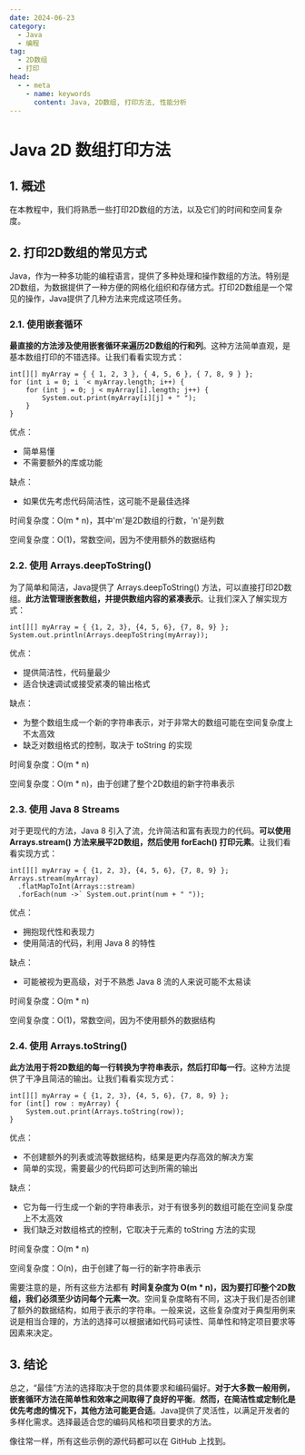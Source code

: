 ```yaml
---
date: 2024-06-23
category:
  - Java
  - 编程
tag:
  - 2D数组
  - 打印
head:
  - - meta
    - name: keywords
      content: Java, 2D数组, 打印方法, 性能分析
---
```


# Java 2D 数组打印方法

## 1. 概述

在本教程中，我们将熟悉一些打印2D数组的方法，以及它们的时间和空间复杂度。

## 2. 打印2D数组的常见方式

Java，作为一种多功能的编程语言，提供了多种处理和操作数组的方法。特别是2D数组，为数据提供了一种方便的网格化组织和存储方式。打印2D数组是一个常见的操作，Java提供了几种方法来完成这项任务。

### 2.1. **使用嵌套循环**

**最直接的方法涉及使用嵌套循环来遍历2D数组的行和列**。这种方法简单直观，是基本数组打印的不错选择。让我们看看实现方式：

```
int[][] myArray = { { 1, 2, 3 }, { 4, 5, 6 }, { 7, 8, 9 } };
for (int i = 0; i `< myArray.length; i++) {
    for (int j = 0; j < myArray[i].length; j++) {
        System.out.print(myArray[i][j] + " ");
    }
}
```

优点：

- 简单易懂
- 不需要额外的库或功能

缺点：

- 如果优先考虑代码简洁性，这可能不是最佳选择

时间复杂度：O(m * n)，其中'm'是2D数组的行数，'n'是列数

空间复杂度：O(1)，常数空间，因为不使用额外的数据结构

### 2.2. **使用 Arrays.deepToString()**

为了简单和简洁，Java提供了 Arrays.deepToString() 方法，可以直接打印2D数组。**此方法管理嵌套数组，并提供数组内容的紧凑表示**。让我们深入了解实现方式：

```
int[][] myArray = { {1, 2, 3}, {4, 5, 6}, {7, 8, 9} };
System.out.println(Arrays.deepToString(myArray));
```

优点：

- 提供简洁性，代码量最少
- 适合快速调试或接受紧凑的输出格式

缺点：

- 为整个数组生成一个新的字符串表示，对于非常大的数组可能在空间复杂度上不太高效
- 缺乏对数组格式的控制，取决于 toString 的实现

时间复杂度：O(m * n)

空间复杂度：O(m * n)，由于创建了整个2D数组的新字符串表示

### 2.3. **使用 Java 8 Streams**

对于更现代的方法，Java 8 引入了流，允许简洁和富有表现力的代码。**可以使用 Arrays.stream() 方法来展平2D数组，然后使用 forEach() 打印元素**。让我们看看实现方式：

```
int[][] myArray = { {1, 2, 3}, {4, 5, 6}, {7, 8, 9} };
Arrays.stream(myArray)
  .flatMapToInt(Arrays::stream)
  .forEach(num ->` System.out.print(num + " "));
```

优点：

- 拥抱现代性和表现力
- 使用简洁的代码，利用 Java 8 的特性

缺点：

- 可能被视为更高级，对于不熟悉 Java 8 流的人来说可能不太易读

时间复杂度：O(m * n)

空间复杂度：O(1)，常数空间，因为不使用额外的数据结构

### 2.4. 使用 Arrays.toString()

**此方法用于将2D数组的每一行转换为字符串表示，然后打印每一行**。这种方法提供了干净且简洁的输出。让我们看看实现方式：

```
int[][] myArray = { {1, 2, 3}, {4, 5, 6}, {7, 8, 9} };
for (int[] row : myArray) {
    System.out.print(Arrays.toString(row));
}
```

优点：

- 不创建额外的列表或流等数据结构，结果是更内存高效的解决方案
- 简单的实现，需要最少的代码即可达到所需的输出

缺点：

- 它为每一行生成一个新的字符串表示，对于有很多列的数组可能在空间复杂度上不太高效
- 我们缺乏对数组格式的控制，它取决于元素的 toString 方法的实现

时间复杂度：O(m * n)

空间复杂度：O(n)，由于创建了每一行的新字符串表示

需要注意的是，所有这些方法都有 **时间复杂度为 O(m * n)，因为要打印整个2D数组，我们必须至少访问每个元素一次**。空间复杂度略有不同，这决于我们是否创建了额外的数据结构，如用于表示的字符串。一般来说，这些复杂度对于典型用例来说是相当合理的，方法的选择可以根据诸如代码可读性、简单性和特定项目要求等因素来决定。

## 3. 结论

总之，“最佳”方法的选择取决于您的具体要求和编码偏好。**对于大多数一般用例，嵌套循环方法在简单性和效率之间取得了良好的平衡**。**然而，在简洁性或定制化是优先考虑的情况下，其他方法可能更合适**。Java提供了灵活性，以满足开发者的多样化需求。选择最适合您的编码风格和项目要求的方法。

像往常一样，所有这些示例的源代码都可以在 GitHub 上找到。